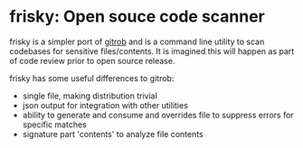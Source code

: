 frisky: Open souce code scanner
=================================

frisky is a simpler port of
[gitrob](https://github.com/michenriksen/gitrob) and is a command line
utility to scan codebases for sensitive files/contents.  It is
imagined this will happen as part of code review prior to open source
release.

frisky has some useful differences to gitrob:
 * single file, making distribution trivial
 * json output for integration with other utilities
 * ability to generate and consume and overrides file to suppress errors for specific matches
 * signature part 'contents' to analyze file contents
